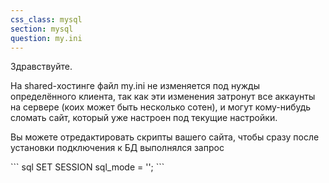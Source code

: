 ```yaml
---
css_class: mysql
section: mysql
question: my.ini
---
```

Здравствуйте.

На shared-хостинге файл my.ini не изменяется под нужды определённого клиента, так как эти изменения затронут все аккаунты на сервере (коих может быть несколько сотен), и могут кому-нибудь сломать сайт, который уже настроен под текущие настройки.

Вы можете отредактировать скрипты вашего сайта, чтобы сразу после установки подключения к БД выполнялся запрос

&#96;&#96;&#96; sql
SET SESSION sql_mode = '';
&#96;&#96;&#96;